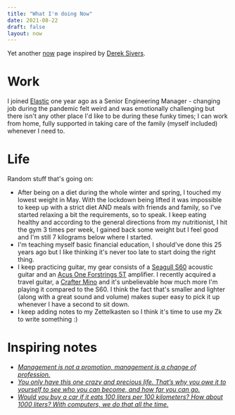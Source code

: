 ```yaml
---
title: "What I'm doing Now"
date: 2021-08-22
draft: false
layout: now
---
```


Yet another [now](https://nownownow.com/about) page inspired by [Derek Sivers](https://sive.rs/nowff).

# Work

I joined [Elastic](https://elastic.co) one year ago as a Senior Engineering Manager - changing
job during the pandemic felt weird and was emotionally challenging but there isn't any other place
I'd like to be during these funky times; I can work from home, fully supported in taking care of the
family (myself included) whenever I need to.

# Life

Random stuff that's going on:

- After being on a diet during the whole winter and spring, I touched my lowest weight in May. With the
  lockdown being lifted it was impossible to keep up with a strict diet AND meals with friends and family,
  so I've started relaxing a bit the requirements, so to speak. I keep eating healthy and according to the
  general directions from my nutritionist, I hit the gym 3 times per week, I gained back some weight but
  I feel good and I'm still 7 kilograms below where I started.
- I'm teaching myself basic financial education, I should've done this 25 years ago but I like
  thinking it's never too late to start doing the right thing.
- I keep practicing guitar, my gear consists of a [Seagull S60][seagull s60] acoustic guitar and an
  [Acus One Forstrings 5T][acus one] amplifier. I recently acquired a travel guitar, a
  [Crafter Mino][crafter mino] and it's unbelievable how much more I'm playing it compared to the S60. I
  think the fact that's smaller and lighter (along with a great sound and volume) makes super easy to pick
  it up whenever I have a second to sit down.
- I keep adding notes to my Zettelkasten so I think it's time to use my Zk to write something :)

# Inspiring notes

- [_Management is not a promotion, management is a change of profession._][charity pendulum]
- [_You only have this one crazy and precious life. That’s why you owe it to yourself to see who you can become, and how far you can go._][13 things]
- [_Would you buy a car if it eats 100 liters per 100 kilometers? How about 1000 liters? With computers, we do that all the time._][software disenchantment]

[seagull s60]: http://www.seagullguitars.com/en/products/160-s6-original-qit
[acus one]: https://www.acus-sound.it/en/one-forstrings/5-oneforstrings-5t.html
[crafter mino]: http://crafterguitars.com/eng/product/product_list.php?catcode=110000#gcode2011100001
[charity pendulum]: https://charity.wtf/2017/05/11/the-engineer-manager-pendulum/
[13 things]: https://medium.com/@zdravko/13-things-you-need-to-give-up-if-you-want-to-be-successful-44b5b9b06a26
[software disenchantment]: https://tonsky.me/blog/disenchantment/?utm_source=pocket_mylist
